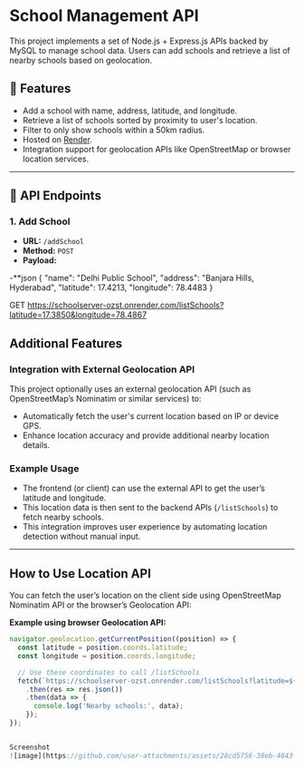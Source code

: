 # School Management API

This project implements a set of Node.js + Express.js APIs backed by MySQL to manage school data. Users can add schools and retrieve a list of nearby schools based on geolocation.

## 📌 Features

- Add a school with name, address, latitude, and longitude.
- Retrieve a list of schools sorted by proximity to user's location.
- Filter to only show schools within a 50km radius.
- Hosted on [Render](https://schoolserver-ozst.onrender.com).
- Integration support for geolocation APIs like OpenStreetMap or browser location services.

---

## 🚀 API Endpoints

### 1. Add School

- **URL:** `/addSchool`
- **Method:** `POST`
- **Payload:**

-**json
{
  "name": "Delhi Public School",
  "address": "Banjara Hills, Hyderabad",
  "latitude": 17.4213,
  "longitude": 78.4483
}

GET https://schoolserver-ozst.onrender.com/listSchools?latitude=17.3850&longitude=78.4867



## Additional Features

### Integration with External Geolocation API

This project optionally uses an external geolocation API (such as OpenStreetMap’s Nominatim or similar services) to:

- Automatically fetch the user's current location based on IP or device GPS.
- Enhance location accuracy and provide additional nearby location details.

### Example Usage

- The frontend (or client) can use the external API to get the user’s latitude and longitude.
- This location data is then sent to the backend APIs (`/listSchools`) to fetch nearby schools.
- This integration improves user experience by automating location detection without manual input.

---

## How to Use Location API

You can fetch the user’s location on the client side using OpenStreetMap Nominatim API or the browser’s Geolocation API:

**Example using browser Geolocation API:**

```js
navigator.geolocation.getCurrentPosition((position) => {
  const latitude = position.coords.latitude;
  const longitude = position.coords.longitude;

  // Use these coordinates to call /listSchools
  fetch(`https://schoolserver-ozst.onrender.com/listSchools?latitude=${latitude}&longitude=${longitude}`)
    .then(res => res.json())
    .then(data => {
      console.log('Nearby schools:', data);
    });
});


Screenshot
![image](https://github.com/user-attachments/assets/28cd5756-38eb-4643-8c29-8c547f566a97)
